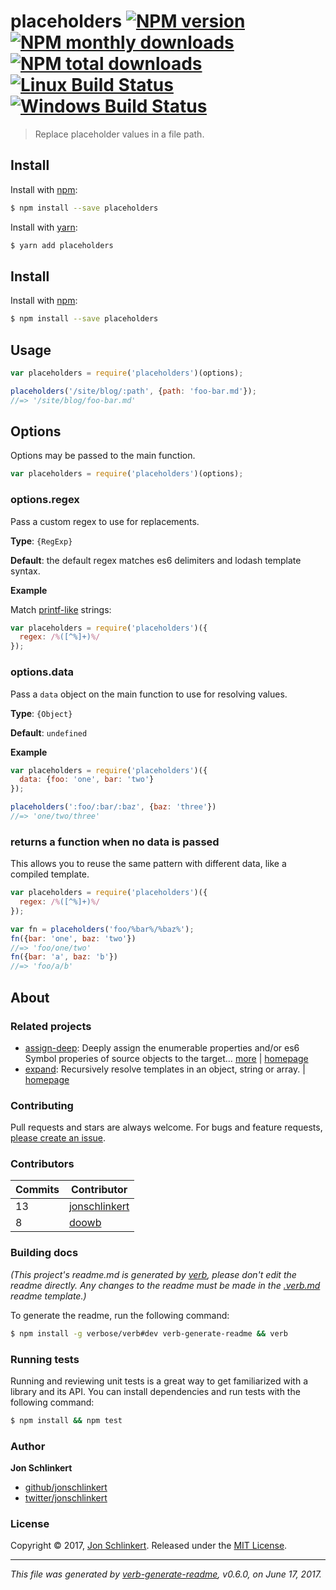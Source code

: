 # placeholders [![NPM version](https://img.shields.io/npm/v/placeholders.svg?style=flat)](https://www.npmjs.com/package/placeholders) [![NPM monthly downloads](https://img.shields.io/npm/dm/placeholders.svg?style=flat)](https://npmjs.org/package/placeholders)  [![NPM total downloads](https://img.shields.io/npm/dt/placeholders.svg?style=flat)](https://npmjs.org/package/placeholders) [![Linux Build Status](https://img.shields.io/travis/jonschlinkert/placeholders.svg?style=flat&label=Travis)](https://travis-ci.org/jonschlinkert/placeholders) [![Windows Build Status](https://img.shields.io/appveyor/ci/jonschlinkert/placeholders.svg?style=flat&label=AppVeyor)](https://ci.appveyor.com/project/jonschlinkert/placeholders)

> Replace placeholder values in a file path.

## Install

Install with [npm](https://www.npmjs.com/):

```sh
$ npm install --save placeholders
```

Install with [yarn](https://yarnpkg.com):

```sh
$ yarn add placeholders
```

## Install

Install with [npm](https://www.npmjs.com/):

```sh
$ npm install --save placeholders
```

## Usage

```js
var placeholders = require('placeholders')(options);

placeholders('/site/blog/:path', {path: 'foo-bar.md'});
//=> '/site/blog/foo-bar.md'
```

## Options

Options may be passed to the main function.

```js
var placeholders = require('placeholders')(options);
```

### options.regex

Pass a custom regex to use for replacements.

**Type**: `{RegExp}`

**Default**: the default regex matches es6 delimiters and lodash template syntax.

**Example**

Match [printf-like](https://en.wikipedia.org/wiki/Printf_format_string) strings:

```js
var placeholders = require('placeholders')({
  regex: /%([^%]+)%/
});
```

### options.data

Pass a `data` object on the main function to use for resolving values.

**Type**: `{Object}`

**Default**: `undefined`

**Example**

```js
var placeholders = require('placeholders')({
  data: {foo: 'one', bar: 'two'}
});

placeholders(':foo/:bar/:baz', {baz: 'three'})
//=> 'one/two/three'
```

### returns a function when no data is passed

This allows you to reuse the same pattern with different data,
like a compiled template.

```js
var placeholders = require('placeholders')({
  regex: /%([^%]+)%/
});

var fn = placeholders('foo/%bar%/%baz%');
fn({bar: 'one', baz: 'two'})
//=> 'foo/one/two'
fn({bar: 'a', baz: 'b'})
//=> 'foo/a/b'
```

## About

### Related projects

* [assign-deep](https://www.npmjs.com/package/assign-deep): Deeply assign the enumerable properties and/or es6 Symbol properies of source objects to the target… [more](https://github.com/jonschlinkert/assign-deep) | [homepage](https://github.com/jonschlinkert/assign-deep "Deeply assign the enumerable properties and/or es6 Symbol properies of source objects to the target (first) object.")
* [expand](https://www.npmjs.com/package/expand): Recursively resolve templates in an object, string or array. | [homepage](https://github.com/jonschlinkert/expand "Recursively resolve templates in an object, string or array.")

### Contributing

Pull requests and stars are always welcome. For bugs and feature requests, [please create an issue](../../issues/new).

### Contributors

| **Commits** | **Contributor** |  
| --- | --- |  
| 13 | [jonschlinkert](https://github.com/jonschlinkert) |  
| 8  | [doowb](https://github.com/doowb) |  

### Building docs

_(This project's readme.md is generated by [verb](https://github.com/verbose/verb-generate-readme), please don't edit the readme directly. Any changes to the readme must be made in the [.verb.md](.verb.md) readme template.)_

To generate the readme, run the following command:

```sh
$ npm install -g verbose/verb#dev verb-generate-readme && verb
```

### Running tests

Running and reviewing unit tests is a great way to get familiarized with a library and its API. You can install dependencies and run tests with the following command:

```sh
$ npm install && npm test
```

### Author

**Jon Schlinkert**

* [github/jonschlinkert](https://github.com/jonschlinkert)
* [twitter/jonschlinkert](https://twitter.com/jonschlinkert)

### License

Copyright © 2017, [Jon Schlinkert](https://github.com/jonschlinkert).
Released under the [MIT License](LICENSE).

***

_This file was generated by [verb-generate-readme](https://github.com/verbose/verb-generate-readme), v0.6.0, on June 17, 2017._